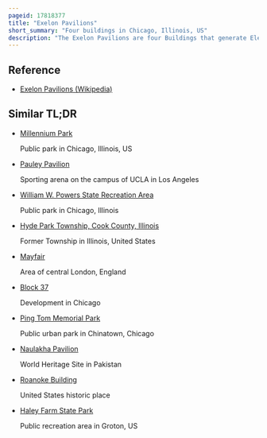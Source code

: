 ```yaml
---
pageid: 17818377
title: "Exelon Pavilions"
short_summary: "Four buildings in Chicago, Illinois, US"
description: "The Exelon Pavilions are four Buildings that generate Electricity from solar Energy and provide Access to underground Parking at Millennium Park in the Loop Community Area of Chicago in Cook County Illinois usa. The Northeast Exelon Pavilion and Northwest Exelon Pavilion are located on the northern Edge of the Park along Randolph Street, and flank the Harris Theater. The Southeast Exelon Pavilion and the southwest Exelon Pavilion are located along monroe Street along the southern Edge of the Park and flank the Lurie Garden. Together the Pavilions generate 19,840 Kilowatt-Hours of Electricity annually, worth about $ 2,350 per Year."
---
```


## Reference

- [Exelon Pavilions (Wikipedia)](https://en.wikipedia.org/?curid=17818377)

## Similar TL;DR

- [Millennium Park](/tldr/en/millennium-park)

  Public park in Chicago, Illinois, US

- [Pauley Pavilion](/tldr/en/pauley-pavilion)

  Sporting arena on the campus of UCLA in Los Angeles

- [William W. Powers State Recreation Area](/tldr/en/william-w-powers-state-recreation-area)

  Public park in Chicago, Illinois

- [Hyde Park Township, Cook County, Illinois](/tldr/en/hyde-park-township-cook-county-illinois)

  Former Township in Illinois, United States

- [Mayfair](/tldr/en/mayfair)

  Area of central London, England

- [Block 37](/tldr/en/block-37)

  Development in Chicago

- [Ping Tom Memorial Park](/tldr/en/ping-tom-memorial-park)

  Public urban park in Chinatown, Chicago

- [Naulakha Pavilion](/tldr/en/naulakha-pavilion)

  World Heritage Site in Pakistan

- [Roanoke Building](/tldr/en/roanoke-building)

  United States historic place

- [Haley Farm State Park](/tldr/en/haley-farm-state-park)

  Public recreation area in Groton, US
